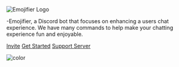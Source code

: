 ![Emojifier Logo](https://cdn.glitch.com/55e919ff-bec9-42fb-9fa6-36af40d10af7%2Fimage0-5%20(1).png?v=1587768270797)

-Emojifier, a Discord bot that focuses on enhancing a users chat experience. We have many commands to help make your chatting experience fun and enjoyable.


[Invite](https://discordapp.com/oauth2/authorize?client_id=673994042450903089&scope=bot&permissions=347200)
[Get Started](getting-started.md)
[Support Server](https://discord.gg/MTwj6wG)

<!-- background color -->

![color](#7289da)
